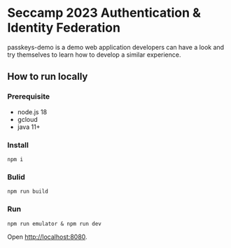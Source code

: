 # Seccamp 2023 Authentication & Identity Federation

passkeys-demo is a demo web application developers can have a look and try themselves to learn how to develop a similar experience.

## How to run locally

### Prerequisite

* node.js 18
* gcloud
* java 11+

### Install

```shell
npm i
```

### Bulid

```shell
npm run build
```

### Run

```shell
npm run emulator & npm run dev
```

Open [http://localhost:8080](http://localhost:8080).


